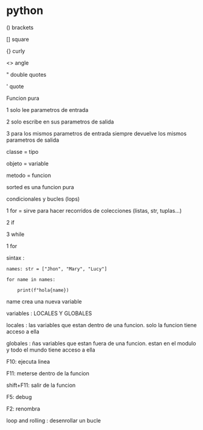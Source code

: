 # python

() brackets 

[] square

{} curly

<> angle

" double quotes

' quote

Funcion pura

1 solo lee parametros de entrada 

2 solo escribe en sus parametros de salida 

3 para los mismos parametros de entrada siempre devuelve los mismos parametros de salida

classe = tipo

objeto = variable

metodo = funcion 

sorted es una funcion pura

condicionales y bucles (lops)

1 for = sirve para hacer recorridos de colecciones (listas, str, tuplas...)

2 if

3 while

1 for   

sintax :

    names: str = ["Jhon", "Mary", "Lucy"]

    for name in names:

        print(f"hola{name})


name crea una nueva variable

variables : LOCALES Y GLOBALES

locales : las variables que estan dentro de una funcion. solo la funcion tiene acceso a ella

globales : ñas variables que estan fuera de una funcion. estan en el modulo y todo el mundo tiene acceso a ella

F10: ejecuta linea

F11: meterse dentro de la funcion

shift+F11: salir de la funcion

F5: debug

F2: renombra

loop and rolling : desenrollar un bucle